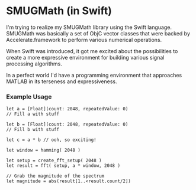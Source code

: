 # SMUGMath (in Swift)

I'm trying to realize my SMUGMath library using the Swift language. SMUGMath was basically a set of ObjC vector classes that were backed by Accelerate.framework to perform various numerical operations.

When Swift was introduced, it got me excited about the possibilities to create a more expressive environment for building various signal processing algorithms.

In a perfect world I'd have a programming environment that approaches MATLAB in its terseness and expressiveness.

### Example Usage

```
let a = [Float](count: 2048, repeatedValue: 0)
// Fill a with stuff

let b = [Float](count: 2048, repeatedValue: 0)
// Fill b with stuff

let c = a * b // ooh, so exciting!

let window = hamming( 2048 )

let setup = create_fft_setup( 2048 )
let result = fft( setup, a * window, 2048 )

// Grab the magnitude of the spectrum
let magnitude = abs(result[1..<result.count/2])
```
